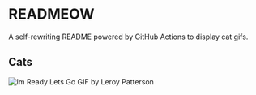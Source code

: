 # READMEOW

A self-rewriting README powered by GitHub Actions to display cat gifs.

## Cats

![Im Ready Lets Go GIF by Leroy Patterson](https://media4.giphy.com/media/CjmvTCZf2U3p09Cn0h/200.gif?cid=9acd02dagdak63rwbhvamxfvjoenkapmsco50jn3r30iwmdl&ep=v1_gifs_search&rid=200.gif&ct=g)
